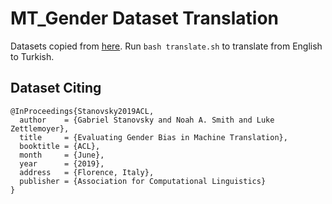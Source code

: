 # MT_Gender Dataset Translation

Datasets copied from [here](https://github.com/gabrielStanovsky/mt_gender/tree/master/data/aggregates). Run `bash translate.sh` to translate from English to Turkish.

## Dataset Citing
```
@InProceedings{Stanovsky2019ACL,
  author    = {Gabriel Stanovsky and Noah A. Smith and Luke Zettlemoyer},
  title     = {Evaluating Gender Bias in Machine Translation},
  booktitle = {ACL},
  month     = {June},
  year      = {2019},
  address   = {Florence, Italy},
  publisher = {Association for Computational Linguistics}
}
```